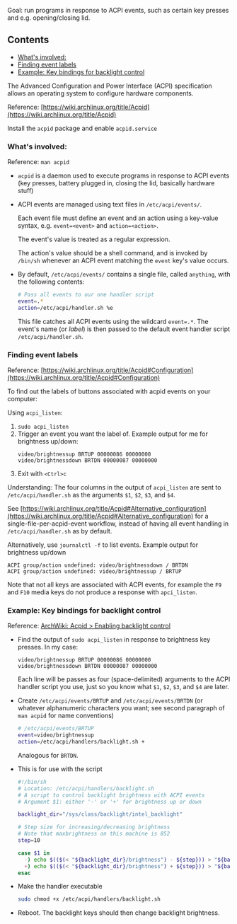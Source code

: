 Goal: run programs in response to ACPI events, such as certain key presses and e.g. opening/closing lid.

## Contents
<!-- vim-markdown-toc GFM -->

* [What's involved:](#whats-involved)
* [Finding event labels](#finding-event-labels)
* [Example: Key bindings for backlight control](#example-key-bindings-for-backlight-control)

<!-- vim-markdown-toc -->

The Advanced Configuration and Power Interface (ACPI) specification allows an operating system to configure hardware components.

Reference: [https://wiki.archlinux.org/title/Acpid](https://wiki.archlinux.org/title/Acpid)

Install the `acpid` package and enable `acpid.service`

### What's involved:
Reference: `man acpid`

- `acpid` is a daemon used to execute programs in response to ACPI events (key presses, battery plugged in, closing the lid, basically hardware stuff)

- ACPI events are managed using text files in `/etc/acpi/events/`.
  
  Each event file must define an event and an action using a key-value syntax, e.g. `event=<event>` and `action=<action>`.
  
  The event's value is treated as a regular expression.

  The action's value should be a shell command, and is invoked by `/bin/sh` whenever an ACPI event matching the `event` key's value occurs.
  
- By default, `/etc/acpi/events/` contains a single file, called `anything`, with the following contents:
  ```sh
  # Pass all events to our one handler script
  event=.*
  action=/etc/acpi/handler.sh %e
  ```
  This file catches all ACPI events using the wildcard `event=.*`.
  The event's name (or *label*) is then passed to the default event handler script `/etc/acpi/handler.sh`.

### Finding event labels
Reference: [https://wiki.archlinux.org/title/Acpid#Configuration](https://wiki.archlinux.org/title/Acpid#Configuration)

To find out the labels of buttons associated with acpid events on your computer:

Using `acpi_listen`:
1. `sudo acpi_listen`
2. Trigger an event you want the label of. Example output for me for brightness up/down:
   ```
   video/brightnessup BRTUP 00000086 00000000
   video/brightnessdown BRTDN 00000087 00000000
   ```
3. Exit with `<Ctrl>c`

Understanding: The four columns in the output of `acpi_listen` are sent to `/etc/acpi/handler.sh` as the arguments `$1`, `$2`, `$3`, and `$4`.
  
See [https://wiki.archlinux.org/title/Acpid#Alternative_configuration](https://wiki.archlinux.org/title/Acpid#Alternative_configuration) for a single-file-per-acpid-event workflow, instead of having all event handling in `/etc/acpi/handler.sh` as by default.

Alternatively, use `journalctl -f` to list events.
Example output for brightness up/down
```
ACPI group/action undefined: video/brightnessdown / BRTDN
ACPI group/action undefined: video/brightnessup / BRTUP
```
Note that not all keys are associated with ACPI events, for example the `F9` and `F10` media keys do not produce a response with `apci_listen`.

### Example: Key bindings for backlight control
Reference: [ArchWiki: Acpid > Enabling backlight control](https://wiki.archlinux.org/title/Acpid#Enabling_backlight_control)

- Find the output of `sudo acpi_listen` in response to brightness key presses.
  In my case:
  ```
  video/brightnessup BRTUP 00000086 00000000
  video/brightnessdown BRTDN 00000087 00000000
  ```
  Each line will be passes as four (space-delimited) arguments to the ACPI handler script you use, just so you know what `$1`, `$2`, `$3`, and `$4` are later.

- Create `/etc/acpi/events/BRTUP` and `/etc/acpi/events/BRTDN` (or whatever alphanumeric characters you want; see second paragraph of `man acpid` for name conventions)
  ```sh
  # /etc/acpi/events/BRTUP
  event=video/brightnessup
  action=/etc/acpi/handlers/backlight.sh +
  ```
  Analogous for `BRTDN`.

- This is for use with the script
  ```sh
  #!/bin/sh
  # Location: /etc/acpi/handlers/backlight.sh
  # A script to control backlight brightness with ACPI events
  # Argument $1: either '-' or '+' for brightness up or down

  backlight_dir="/sys/class/backlight/intel_backlight"

  # Step size for increasing/decreasing brightness
  # Note that maxbrightness on this machine is 852
  step=10

  case $1 in
    -) echo $(($(< "${backlight_dir}/brightness") - ${step})) > "${backlight_dir}/brightness";;
    +) echo $(($(< "${backlight_dir}/brightness") + ${step})) > "${backlight_dir}/brightness";;
  esac
  ```
- Make the handler executable
  ```sh
  sudo chmod +x /etc/acpi/handlers/backlight.sh
  ```
- Reboot. The backlight keys should then change backlight brightness.
